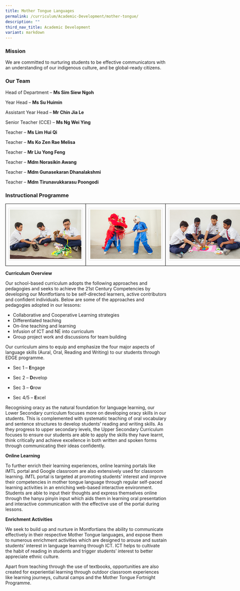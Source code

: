 ```yaml
---
title: Mother Tongue Languages
permalink: /curriculum/Academic-Development/mother-tongue/
description: ""
third_nav_title: Academic Development
variant: markdown
---
```

### Mission

We are committed to nurturing students to be effective communicators with an understanding of our indigenous culture, and be global-ready citizens.

### Our Team

Head of Department – **Ms Sim Siew Ngoh**

Year Head – **Ms Su Huimin**   

Assistant Year Head  – **Mr Chin Jia Le**

Senior Teacher (CCE) – **Ms Ng Wei Ying**   

Teacher – **Ms Lim Hui Qi** 

Teacher – **Ms Ko Zen Rae Melisa**

Teacher – **Mr Liu Yong Feng**    

Teacher – **Mdm Norasikin Awang**    

Teacher – **Mdm Gunasekaran Dhanalakshmi**

Teacher – **Mdm Tirunavukkarasu Poongodi**     

### Instructional Programme

<style type="text/css">
.tg  {border-collapse:collapse;border-spacing:0;margin:0px auto;}
.tg td{border-color:black;border-style:solid;border-width:1px;font-family:Arial, sans-serif;font-size:14px;
  overflow:hidden;padding:10px 5px;word-break:normal;}
.tg th{border-color:black;border-style:solid;border-width:1px;font-family:Arial, sans-serif;font-size:14px;
  font-weight:normal;overflow:hidden;padding:10px 5px;word-break:normal;}
.tg .tg-0lax{text-align:left;vertical-align:top}
</style>
<table class="tg" style="undefined;table-layout: fixed; width: 750px">
<colgroup>
<col style="width: 250px">
<col style="width: 250px">
<col style="width: 250px">
</colgroup>
<tbody>
  <tr>
    <td class="tg-0lax"><img src="/images/mt_prog1.png"></td>
    <td class="tg-0lax"><img src="/images/mt_prog2.png"></td>
    <td class="tg-0lax"><img src="/images/mt_prog3.png"></td>
  </tr>
</tbody>
</table>




**Curriculum Overview**

Our school-based curriculum adopts the following approaches and pedagogies and seeks to achieve the 21st Century Competencies by developing our Montfortians to be self-directed learners, active contributors and confident individuals. Below are some of the approaches and pedagogies adopted in our lessons:

*   Collaborative and Cooperative Learning strategies  
*   Differentiated teaching 
*   On-line teaching and learning  
*   Infusion of ICT and NE into curriculum  
*   Group project work and discussions for team building  

  

Our curriculum aims to equip and emphasize the four major aspects of language skills (Aural, Oral, Reading and Writing) to our students through EDGE programme.

  

*   Sec 1 –&nbsp;**E**ngage  
    
*   Sec 2 –&nbsp;**D**evelop  
    
*   Sec 3 –&nbsp;**G**row  
    
*   Sec 4/5 –&nbsp;**E**xcel  
   

Recognising oracy as the natural foundation for language learning, our Lower Secondary curriculum focuses more on developing oracy skills in our students. This is complemented with systematic teaching of oral vocabulary and sentence structures to develop students’ reading and writing skills. As they progress to upper secondary levels, the Upper Secondary Curriculum focuses to ensure our students are able to apply the skills they have learnt, think critically and achieve excellence in both written and spoken forms through communicating their ideas confidently.

  

**Online Learning**

To further enrich their learning experiences, online learning portals like iMTL portal and Google classroom are also extensively used for classroom learning. iMTL portal is targeted at promoting students’ interest and improve their competencies in mother tongue language through regular self-paced learning activities in an enriching web-based interactive environment. Students are able to input their thoughts and express themselves online through the hanyu pinyin input which aids them in learning oral presentation and interactive communication with the effective use of the portal during lessons.

  

**Enrichment Activities**

We seek to build up and nurture in Montfortians the ability to communicate effectively in their respective Mother Tongue languages, and expose them to numerous enrichment activities which are designed to arouse and sustain students’ interest in language learning through ICT. ICT helps to cultivate the habit of reading in students and trigger students’ interest to better appreciate ethnic culture.

Apart from teaching through the use of textbooks, opportunities are also created for experiential learning through outdoor classroom experiences like learning journeys, cultural camps and the Mother Tongue Fortnight Programme.